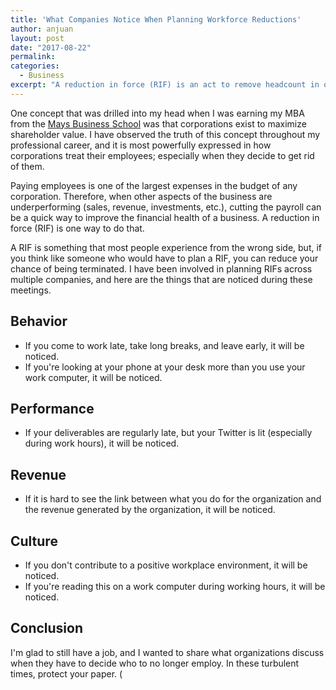```yaml
---
title: 'What Companies Notice When Planning Workforce Reductions'
author: anjuan
layout: post
date: "2017-08-22"
permalink:
categories:
  - Business
excerpt: "A reduction in force (RIF) is an act to remove headcount in order to satisfy budgetary concerns. Knowing what companies notice when planning a RIF can help you avoid being included in one."
---
```


One concept that was drilled into my head when I was earning my MBA from the [Mays Business School](http://mays.tamu.edu/) was that corporations exist to maximize shareholder value. I have observed the truth of this concept throughout my professional career, and it is most powerfully expressed in how corporations treat their employees; especially when they decide to get rid of them.

Paying employees is one of the largest expenses in the budget of any corporation. Therefore, when other aspects of the business are underperforming (sales, revenue, investments, etc.), cutting the payroll can be a quick way to improve the financial health of a business. A reduction in force (RIF) is one way to do that.

A RIF is something that most people experience from the wrong side, but, if you think like someone who would have to plan a RIF, you can reduce your chance of being terminated. I have been involved in planning RIFs across multiple companies, and here are the things that are noticed during these meetings.


## Behavior


* If you come to work late, take long breaks, and leave early, it will be noticed.
* If you're looking at your phone at your desk more than you use your work computer, it will be noticed. 

## Performance

* If your deliverables are regularly late, but your Twitter is lit (especially during work hours), it will be noticed. 

## Revenue

* If it is hard to see the link between what you do for the organization and the revenue generated by the organization, it will be noticed.

## Culture

* If you don't contribute to a positive workplace environment, it will be noticed. 
* If you're reading this on a work computer during working hours, it will be noticed.


## Conclusion

I'm glad to still have a job, and I wanted to share what organizations discuss when they have to decide who to no longer employ. In these turbulent times, protect your paper. (

